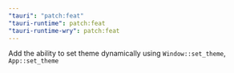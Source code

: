 ```yaml
---
"tauri": "patch:feat"
"tauri-runtime": patch:feat
"tauri-runtime-wry": patch:feat
---
```


Add the ability to set theme dynamically using `Window::set_theme`, `App::set_theme`
